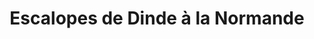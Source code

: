 ---
layout: recette
categories: [recettes]
hidden: true
lang: fr
title: Escalopes de Dinde à la Normande
type: sel
pour: pour 2 personnes
ingredients: 
  - nom: escalopes de dinde
    qte: 2
  - nom: champignons
    qte: 200
    unite: gr
  - nom: oignon
    qte: 1
  - nom: vin blanc sec
    qte: 15
    unite: cL
  - nom: crème fraiche
    qte: 125
    unite: gr
preconditions:
  - Couper les escalopes en lamelles
  - Couper les champignons en tranches
etapes:
  - label: Préparation
    details:
      - Chauffer une poêle et y mettre un morceau de beurre
      - Faire dorer les morceaux de dinde puis les réserver dans une assiette
      - Faire revenir les oignons
      - Ajouter le verre de vin et attendre qu'il s'évapore quasi totalement
      - Ajouter les champignons
      - Ajouter la crème fraiche
      - Ajouter les morceaux de dinde
      - Saler et poivrer
      - Laisser mijoter à semi-couvert à feu doux une quinzaine de minutes
variantes:
  - label: Utiliser du poulet
    todo: false
  - label: Boire la bouteille de vin pendant que ça mijote
    todo: false
notes:
  - Plus la crème est grasse meilleur le plat sera
---